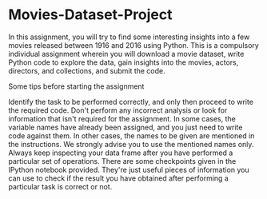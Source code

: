 # Movies-Dataset-Project

In this assignment, you will try to find some interesting insights into a few movies released between 1916 and 2016 using Python. This is a compulsory individual assignment wherein you will download a movie dataset, write Python code to explore the data, gain insights into the movies, actors, directors, and collections, and submit the code.

Some tips before starting the assignment

Identify the task to be performed correctly, and only then proceed to write the required code. Don't perform any incorrect analysis or look for information that isn't required for the assignment.
In some cases, the variable names have already been assigned, and you just need to write code against them. In other cases, the names to be given are mentioned in the instructions. We strongly advise you to use the mentioned names only.
Always keep inspecting your data frame after you have performed a particular set of operations.
There are some checkpoints given in the IPython notebook provided. They're just useful pieces of information you can use to check if the result you have obtained after performing a particular task is correct or not.

